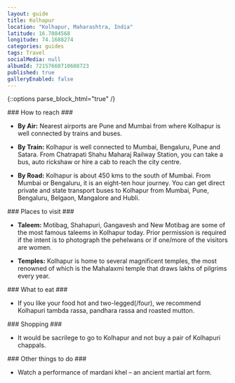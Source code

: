 ```yaml
---
layout: guide
title: Kolhapur
location: "Kolhapur, Maharashtra, India"
latitude: 16.7084568
longitude: 74.1688274
categories: guides
tags: Travel
socialMedia: null
albumId: 72157660710608723
published: true
galleryEnabled: false
---
```

{::options parse_block_html="true" /}
<section class="guide-section transport">
### How to reach ###

* <i class="fa fa-plane"></i>**By Air:** 
Nearest airports are Pune and Mumbai from where Kolhapur is well connected by trains and buses.

* <i class="fa fa-train"></i>**By Train:**
Kolhapur is well connected to Mumbai, Bengaluru, Pune and Satara. From Chatrapati Shahu Maharaj Railway Station, you can take a bus, auto rickshaw or hire a cab to reach the city centre.

* <i class="fa fa-road"></i>**By Road:**
Kolhapur is about 450 kms to the south of Mumbai. From Mumbai or Bengaluru, it is an eight-ten hour journey. You can get direct private and state transport buses to Kolhapur from Mumbai, Pune, Bengaluru, Belgaon, Mangalore and Hubli. 

</section>

<section class="guide-section sight-seeing">
### Places to visit ###

* **Taleem:**
Motibag, Shahapuri, Gangavesh and New Motibag are some of the most famous taleems in Kolhapur today. Prior permission is required if the intent is to photograph the pehelwans or if one/more of the visitors are women.

* **Temples:**
Kolhapur is home to several magnificent temples, the most renowned of which is the Mahalaxmi temple that draws lakhs of pilgrims every year.

</section>

<section class="guide-section food">
### What to eat ###

* If you like your food hot and two-legged(/four), we recommend Kolhapuri tambda rassa, pandhara rassa and roasted mutton.

</section>

<section class="guide-section shopping">
### Shopping ###

* It would be sacrilege to go to Kolhapur and not buy a pair of Kolhapuri chappals.

</section>

<section class="guide-section other">
### Other things to do ###

* Watch a performance of mardani khel – an ancient martial art form.

</section>

